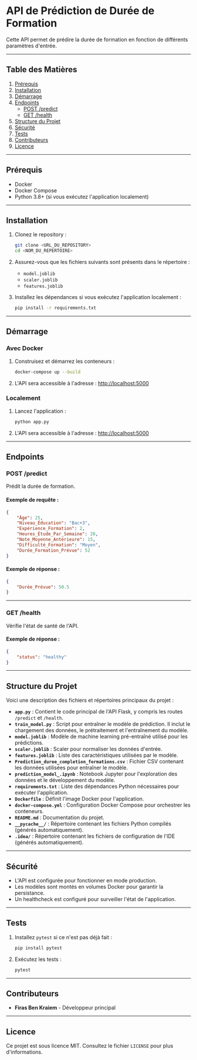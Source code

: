 # API de Prédiction de Durée de Formation

Cette API permet de prédire la durée de formation en fonction de différents paramètres d'entrée.

---

## Table des Matières

1. [Prérequis](#prérequis)
2. [Installation](#installation)
3. [Démarrage](#démarrage)
4. [Endpoints](#endpoints)
   - [POST /predict](#post-predict)
   - [GET /health](#get-health)
5. [Structure du Projet](#structure-du-projet)
6. [Sécurité](#sécurité)
7. [Tests](#tests)
8. [Contributeurs](#contributeurs)
9. [Licence](#licence)

---

## Prérequis

- Docker
- Docker Compose
- Python 3.8+ (si vous exécutez l'application localement)

---

## Installation

1. Clonez le repository :
   ```bash
   git clone <URL_DU_REPOSITORY>
   cd <NOM_DU_REPERTOIRE>
   ```

2. Assurez-vous que les fichiers suivants sont présents dans le répertoire :
   - `model.joblib`
   - `scaler.joblib`
   - `features.joblib`

3. Installez les dépendances si vous exécutez l'application localement :
   ```bash
   pip install -r requirements.txt
   ```

---

## Démarrage

### Avec Docker

1. Construisez et démarrez les conteneurs :
   ```bash
   docker-compose up --build
   ```

2. L'API sera accessible à l'adresse : [http://localhost:5000](http://localhost:5000)

### Localement

1. Lancez l'application :
   ```bash
   python app.py
   ```

2. L'API sera accessible à l'adresse : [http://localhost:5000](http://localhost:5000)

---

## Endpoints

### POST /predict

Prédit la durée de formation.

#### Exemple de requête :
```json
{
    "Âge": 25,
    "Niveau_Éducation": "Bac+3",
    "Expérience_Formation": 2,
    "Heures_Étude_Par_Semaine": 20,
    "Note_Moyenne_Antérieure": 15,
    "Difficulté_Formation": "Moyen",
    "Durée_Formation_Prévue": 52
}
```

#### Exemple de réponse :
```json
{
    "Durée_Prévue": 50.5
}
```

---

### GET /health

Vérifie l'état de santé de l'API.

#### Exemple de réponse :
```json
{
    "status": "healthy"
}
```

---

## Structure du Projet

Voici une description des fichiers et répertoires principaux du projet :

- **`app.py`** : Contient le code principal de l'API Flask, y compris les routes `/predict` et `/health`.
- **`train_model.py`** : Script pour entraîner le modèle de prédiction. Il inclut le chargement des données, le prétraitement et l'entraînement du modèle.
- **`model.joblib`** : Modèle de machine learning pré-entraîné utilisé pour les prédictions.
- **`scaler.joblib`** : Scaler pour normaliser les données d'entrée.
- **`features.joblib`** : Liste des caractéristiques utilisées par le modèle.
- **`Prediction_duree_completion_formations.csv`** : Fichier CSV contenant les données utilisées pour entraîner le modèle.
- **`prediction_model_.ipynb`** : Notebook Jupyter pour l'exploration des données et le développement du modèle.
- **`requirements.txt`** : Liste des dépendances Python nécessaires pour exécuter l'application.
- **`Dockerfile`** : Définit l'image Docker pour l'application.
- **`docker-compose.yml`** : Configuration Docker Compose pour orchestrer les conteneurs.
- **`README.md`** : Documentation du projet.
- **`__pycache__/`** : Répertoire contenant les fichiers Python compilés (générés automatiquement).
- **`.idea/`** : Répertoire contenant les fichiers de configuration de l'IDE (générés automatiquement).

---

## Sécurité

- L'API est configurée pour fonctionner en mode production.
- Les modèles sont montés en volumes Docker pour garantir la persistance.
- Un healthcheck est configuré pour surveiller l'état de l'application.

---

## Tests

1. Installez `pytest` si ce n'est pas déjà fait :
   ```bash
   pip install pytest
   ```

2. Exécutez les tests :
   ```bash
   pytest
   ```

---

## Contributeurs

- **Firas Ben Kraiem** - Développeur principal

---

## Licence

Ce projet est sous licence MIT. Consultez le fichier `LICENSE` pour plus d'informations.